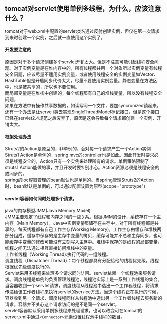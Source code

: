 ## tomcat对servlet使用单例多线程，为什么，应该注意什么？
tomcat对于web.xml中配置的servlet类名通过反射创建实例，但仅在第一次请求到来时创建一个实例，之后就一直使用这个实例了。  
#### 开发要注意的
原因是对于多个请求创建多个servlet开销太大。但是不注意可能引起线程安全问题。对于实例变量是在堆内存中的，所有线程都共用一个对象所以实例变量有线程安全问题，应该尽量不适用实例变量，或者使用线程安全的实例变量如Vector、HashTable但是开启同步代价太大，尽量不要使用实例变量。静态变量在方法区中，也是被共享的，所以也不要使用。    
而局部变量是在堆栈中创建的，每个线程都有自己的堆栈变量，所以没有线程安全问题。  
如果在方法中有操作共享数据的，如读写同一个文件，要加syncronized锁起来。  
还有一个办法是让servelt类去实现SingleThreadModel标记接口，但是这个接口已经在servlet2.4规范之后废弃了，原因是这会导致每个请求都创建一个实例，开销太大。  
#### 框架处理办法
Struts2的Action是原型的，非单例的，会对每一个请求产生一个Action实例  
Struts1 Action是单例的，spring mvc的controller也是如此。因此开发时要求必须是线程安全的，Action只有一个实例来处理所有的请求。单例策略限制了struts1 Action能做的事，并且开发时要特别小心。Action资源必须是线程安全的或同步的。  
spring的ioc容器管理的bean默认也是单例的。当spring管理Struts2的Action时，bean默认是单例的，可以通过配置设置为原型(scope="prototype")  
#### servlet容器如何同时处理多个请求。
java的内存模型JMM(Java Memory Model)  
JMM主要规定了线程和内存之间的一些关系。根据JMM的设计，系统存在一个主内存（Main Memory），Java中实例变量都储存在主存中，对于所有线程都是共享的。每天线程都有自己工作主存(Working Memory)，工作主存由缓存和堆栈两部分组成，缓存中保存的是主存中变量的拷贝，缓存可能并不总和主存同步，也可能缓存中变量的修改可能没有立刻写入主存中。堆栈中保存的是线程的局部变量，线程之间无法通过相互直接访问堆栈中的变量。  
工作者线程（Working Thread):执行代码的一组线程。  
调度线程（Dispatcher Thread）：每个线程都具有分配给他的线程优先级，线程根据优先级调度执行的。  
Servlet采用多线程来处理多个请求同时访问。servlet依赖一个线程池来服务请求。调度线程是单例的负责管理线程池，线程池实际上是一系列工作线程的集合。  
当容器收到一个servlet请求，调度线程从线程池中选出一个工作者线程，将请求传递给该工作者线程来执行servlet的service方法。当这个线程正在执行的时候，容器收到另一个请求，调度线程同样从线程池中选出另一个工作者线程去服务新的请求。容器并不关心这个请求访问的是不是同一个servlet。  
servlet容器默认采用单例多线程来处理请求，也可以改变可在tomcat的server.xml中通过```<Connector>```元素设置线程池中线程的数目。  
